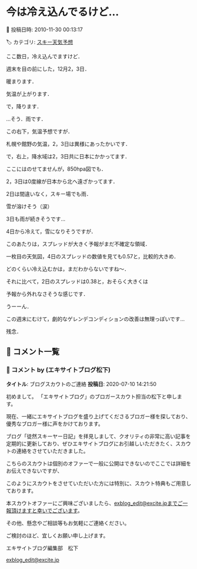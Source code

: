# 今は冷え込んでるけど…

📅 投稿日時: 2010-11-30 00:13:17

🏷️ カテゴリ: [スキー天気予想](c6554f5c3c106093b511a8daae23757e8.md)

ここ数日，冷え込んでますけど．





週末を目の前にした，12月2，3日．


暖まります．


気温が上がります．


で，降ります．


…そう．雨です．


[](http://blogimg.goo.ne.jp/user_image/45/02/5eefaa60e22842ae432d6cf25692b0bf.jpg)


この右下，気温予想ですが．


札幌や館野の気温，2，3日は異様にあったかいです．


で，右上，降水域は2，3日共に日本にかかってます．





ここにはのせてませんが，850hpa図でも．


2，3日は0度線が日本から北へ遠ざかってます．


2日は間違いなく，スキー場でも雨．


雪が溶けそう（涙）


3日も雨が続きそうです…





4日から冷えて，雪になりそうですが．


このあたりは，スプレッドが大きく予報がまだ不確定な領域．


一枚目の天気図，4日のスプレッドの数値を見ても0.57と，比較的大きめ．


どのくらい冷え込むかは，まだわからないですね～．





それに比べて，2日のスプレッドは0.38と，おそらく大きくは


予報から外れなさそうな感じです．





うーーん．


この週末にむけて，劇的なゲレンデコンディションの改善は無理っぽいです…


残念．

## 💬 コメント一覧

### 💬 コメント by (エキサイトブログ松下)
**タイトル**: ブログスカウトのご連絡
**投稿日**: 2020-07-10 14:21:50

初めまして。 「エキサイトブログ」のブロガースカウト担当の松下と申します。





現在、一緒にエキサイトブログを盛り上げてくださるブロガー様を探しており、優秀なブロガー様に声をかけております。



ブログ「徒然スキーヤー日記」を拝見しまして、クオリティの非常に高い記事を定期的に更新しており、ぜひエキサイトブログにお引越しいただきたく、スカウトの連絡をさせていただきました。



こちらのスカウトは個別のオファーで一般に公開はできないのでここでは詳細をお伝えできないですが、

このようにスカウトをさせていただいた方には特別に、スカウト特典もご用意しております。



本スカウトオファーにご興味ございましたら、exblog_edit@excite.jpまでご一報頂けますと幸いでございます。 





その他、懸念やご相談等もお気軽にご連絡ください。

ご検討のほど、宜しくお願い申し上げます。 



エキサイトブログ編集部　松下

exblog_edit@excite.jp

